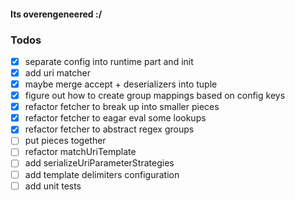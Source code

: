 #### Its overengeneered :/

### Todos

* [x] separate config into runtime part and init
* [x] add uri matcher
* [x] maybe merge accept + deserializers into tuple
* [x] figure out how to create group mappings based on config keys
* [x] refactor fetcher to break up into smaller pieces
* [x] refactor fetcher to eagar eval some lookups
* [x] refactor fetcher to abstract regex groups
* [ ] put pieces together
* [ ] refactor matchUriTemplate
* [ ] add serializeUriParameterStrategies
* [ ] add template delimiters configuration
* [ ] add unit tests
